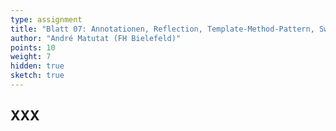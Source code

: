 ```yaml
---
type: assignment
title: "Blatt 07: Annotationen, Reflection, Template-Method-Pattern, Swing"
author: "André Matutat (FH Bielefeld)"
points: 10
weight: 7
hidden: true
sketch: true
---
```



## XXX
